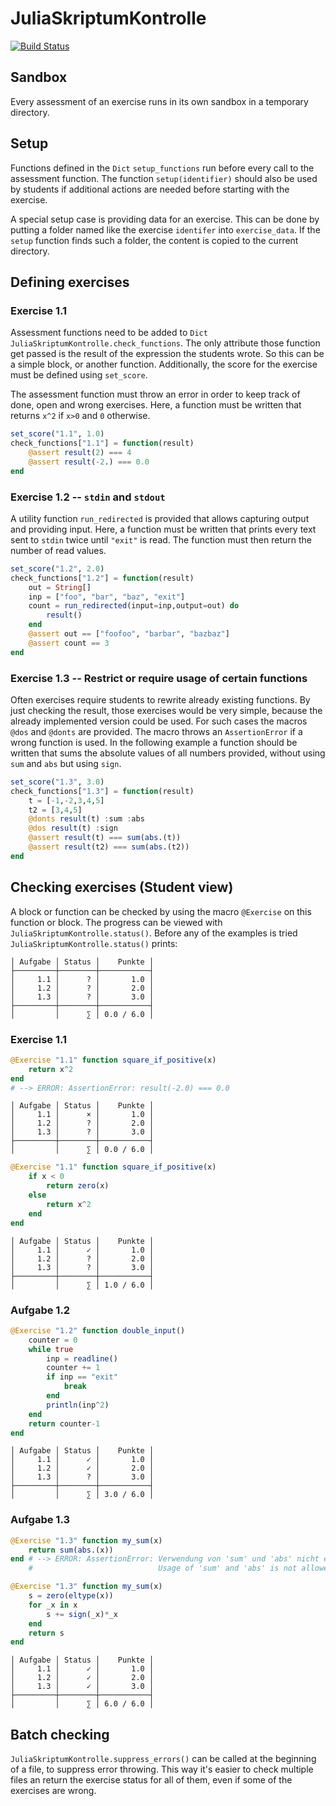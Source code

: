 # JuliaSkriptumKontrolle

[![Build Status](https://travis-ci.org/sebastianpech/JuliaSkriptumKontrolle.jl.svg?branch=master)](https://travis-ci.org/sebastianpech/JuliaSkriptumKontrolle.jl)

## Sandbox

Every assessment of an exercise runs in its own sandbox in a temporary directory.

## Setup

Functions defined in the `Dict` `setup_functions` run before every call to the assessment function.
The function `setup(identifier)` should also be used by students if additional actions are needed before starting with the exercise.

A special setup case is providing data for an exercise. This can be done by putting a folder named like the exercise `identifer` into `exercise_data`.
If the `setup` function finds such a folder, the content is copied to the current directory.

## Defining exercises

### Exercise 1.1

Assessment functions need to be added to `Dict` `JuliaSkriptumKontrolle.check_functions`. 
The only attribute those function get passed is the result of the expression the students wrote.
So this can be a simple block, or another function.
Additionally, the score for the exercise must be defined using `set_score`.

The assessment function must throw an error in order to keep track of done, open and wrong exercises.
Here, a function must be written that returns `x^2` if `x>0` and `0` otherwise.

```julia
set_score("1.1", 1.0)
check_functions["1.1"] = function(result)
    @assert result(2) === 4
    @assert result(-2.) === 0.0
end
```

### Exercise 1.2 -- `stdin` and `stdout`

A utility function `run_redirected` is provided that allows capturing output and providing input.
Here, a function must be written that prints every text sent to `stdin` twice until `"exit"` is read.
The function must then return the number of read values.

```julia
set_score("1.2", 2.0)
check_functions["1.2"] = function(result)
    out = String[]
    inp = ["foo", "bar", "baz", "exit"]
    count = run_redirected(input=inp,output=out) do
        result()
    end
    @assert out == ["foofoo", "barbar", "bazbaz"] 
    @assert count == 3
end
```

### Exercise 1.3 -- Restrict or require usage of certain functions 

Often exercises require students to rewrite already existing functions.
By just checking the result, those exercises would be very simple, because the already implemented version could be used.
For such cases the macros `@dos` and `@donts` are provided.
The macro throws an `AssertionError` if a wrong function is used.
In the following example a function should be written that sums the absolute values of all numbers provided, without using `sum` and `abs` but using `sign`.

```julia
set_score("1.3", 3.0)
check_functions["1.3"] = function(result)
    t = [-1,-2,3,4,5]
    t2 = [3,4,5]
    @donts result(t) :sum :abs
    @dos result(t) :sign
    @assert result(t) === sum(abs.(t))
    @assert result(t2) === sum(abs.(t2))
end
```

## Checking exercises (Student view)

A block or function can be checked by using the macro `@Exercise` on this function or block.
The progress can be viewed with `JuliaSkriptumKontrolle.status()`.
Before any of the examples is tried `JuliaSkriptumKontrolle.status()` prints:

```
│ Aufgabe │ Status │    Punkte │
├─────────┼────────┼───────────┤
│     1.1 │      ? │       1.0 │
│     1.2 │      ? │       2.0 │
│     1.3 │      ? │       3.0 │
├─────────┼────────┼───────────┤
│         │      ∑ │ 0.0 / 6.0 │
```

### Exercise 1.1

```julia
@Exercise "1.1" function square_if_positive(x)
    return x^2
end
# --> ERROR: AssertionError: result(-2.0) === 0.0
```

```
│ Aufgabe │ Status │    Punkte │
│     1.1 │      × │       1.0 │
│     1.2 │      ? │       2.0 │
│     1.3 │      ? │       3.0 │
├─────────┼────────┼───────────┤
│         │      ∑ │ 0.0 / 6.0 │
```
```julia
@Exercise "1.1" function square_if_positive(x)
    if x < 0
        return zero(x)
    else
        return x^2
    end
end
```

```
│ Aufgabe │ Status │    Punkte │
│     1.1 │      ✓ │       1.0 │
│     1.2 │      ? │       2.0 │
│     1.3 │      ? │       3.0 │
├─────────┼────────┼───────────┤
│         │      ∑ │ 1.0 / 6.0 │
```

### Aufgabe 1.2

```julia
@Exercise "1.2" function double_input()
    counter = 0
    while true
        inp = readline()
        counter += 1
        if inp == "exit"
            break
        end
        println(inp^2)
    end
    return counter-1
end
```

```
│ Aufgabe │ Status │    Punkte │
│     1.1 │      ✓ │       1.0 │
│     1.2 │      ✓ │       2.0 │
│     1.3 │      ? │       3.0 │
├─────────┼────────┼───────────┤
│         │      ∑ │ 3.0 / 6.0 │
```

### Aufgabe 1.3

```julia
@Exercise "1.3" function my_sum(x)
    return sum(abs.(x)) 
end # --> ERROR: AssertionError: Verwendung von 'sum' und 'abs' nicht erlaubt!
    #                            Usage of 'sum' and 'abs' is not allowed!
```

```julia
@Exercise "1.3" function my_sum(x)
    s = zero(eltype(x))
    for _x in x
        s += sign(_x)*_x
    end
    return s
end
```

```
│ Aufgabe │ Status │    Punkte │
│     1.1 │      ✓ │       1.0 │
│     1.2 │      ✓ │       2.0 │
│     1.3 │      ✓ │       3.0 │
├─────────┼────────┼───────────┤
│         │      ∑ │ 6.0 / 6.0 │
```

## Batch checking

`JuliaSkriptumKontrolle.suppress_errors()` can be called at the beginning of a file, to suppress error throwing.
This way it's easier to check multiple files an return the exercise status for all of them, even if some of the exercises are wrong.
